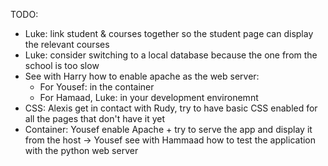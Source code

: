 TODO:
- Luke: link student & courses together so the student page can display the
  relevant courses
- Luke: consider switching to a local database because the one from the school
  is too slow
- See with Harry how to enable apache as the web server:
  - For Yousef: in the container
  - For Hamaad, Luke: in your development environemnt
- CSS: Alexis get in contact with Rudy, try to have basic CSS enabled for all
  the pages that don't have it yet
- Container: Yousef enable Apache + try to serve the app and display it from
  the host
  -> Yousef see with Hammaad how to test the application with the python web
     server
